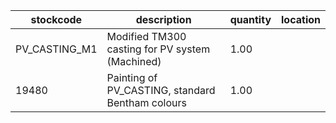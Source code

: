 |stockcode|description|quantity|location|
|---------|-----------|--------|--------|
|PV_CASTING_M1|Modified TM300 casting for PV system (Machined)|1.00||
|19480|Painting of PV_CASTING, standard Bentham colours|1.00||
